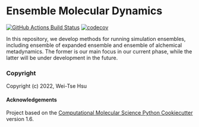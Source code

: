 Ensemble Molecular Dynamics
==============================
[//]: # (Badges)
[![GitHub Actions Build Status](https://github.com/REPLACE_WITH_OWNER_ACCOUNT/ensemble_md/workflows/CI/badge.svg)](https://github.com/REPLACE_WITH_OWNER_ACCOUNT/ensemble_md/actions?query=workflow%3ACI)
[![codecov](https://codecov.io/gh/REPLACE_WITH_OWNER_ACCOUNT/ensemble_md/branch/master/graph/badge.svg)](https://codecov.io/gh/REPLACE_WITH_OWNER_ACCOUNT/ensemble_md/branch/master)

In this repository, we develop methods for running simulation ensembles, including ensemble of expanded ensemble and ensemble of alchemical metadynamics. The former is our main focus in our current phase, while the latter will be under development in the future. 

### Copyright

Copyright (c) 2022, Wei-Tse Hsu


#### Acknowledgements
 
Project based on the 
[Computational Molecular Science Python Cookiecutter](https://github.com/molssi/cookiecutter-cms) version 1.6.
